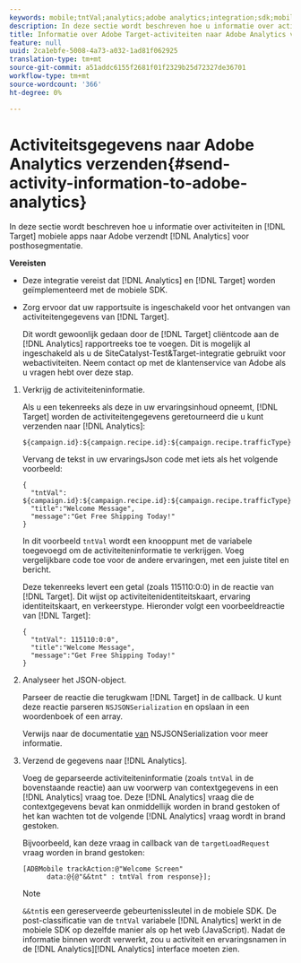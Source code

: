 ```yaml
---
keywords: mobile;tntVal;analytics;adobe analytics;integration;sdk;mobile sdk;
description: In deze sectie wordt beschreven hoe u informatie over activiteiten in de mobiele app van Adobe Target naar Adobe Analytics verzendt voor postAhoc-segmentatie.
title: Informatie over Adobe Target-activiteiten naar Adobe Analytics verzenden
feature: null
uuid: 2ca1ebfe-5008-4a73-a032-1ad81f062925
translation-type: tm+mt
source-git-commit: a51addc6155f2681f01f2329b25d72327de36701
workflow-type: tm+mt
source-wordcount: '366'
ht-degree: 0%

---
```



# Activiteitsgegevens naar Adobe Analytics verzenden{#send-activity-information-to-adobe-analytics}

In deze sectie wordt beschreven hoe u informatie over activiteiten in [!DNL Target] mobiele apps naar Adobe verzendt [!DNL Analytics] voor posthosegmentatie.

**Vereisten**

* Deze integratie vereist dat [!DNL Analytics] en [!DNL Target] worden geïmplementeerd met de mobiele SDK.
* Zorg ervoor dat uw rapportsuite is ingeschakeld voor het ontvangen van activiteitengegevens van [!DNL Target].

   Dit wordt gewoonlijk gedaan door de [!DNL Target] cliëntcode aan de [!DNL Analytics] rapportreeks toe te voegen. Dit is mogelijk al ingeschakeld als u de SiteCatalyst-Test&amp;Target-integratie gebruikt voor webactiviteiten. Neem contact op met de klantenservice van Adobe als u vragen hebt over deze stap.

1. Verkrijg de activiteiteninformatie.

   Als u een tekenreeks als deze in uw ervaringsinhoud opneemt, [!DNL Target] worden de activiteitengegevens geretourneerd die u kunt verzenden naar [!DNL Analytics]:

   ```
   ${campaign.id}:${campaign.recipe.id}:${campaign.recipe.trafficType}
   ```

   Vervang de tekst in uw ervaringsJson code met iets als het volgende voorbeeld:

   ```
   { 
     "tntVal": ${campaign.id}:${campaign.recipe.id}:${campaign.recipe.trafficType}", 
     "title":"Welcome Message", 
     "message":"Get Free Shipping Today!" 
   }
   ```

   In dit voorbeeld `tntVal` wordt een knooppunt met de variabele toegevoegd om de activiteiteninformatie te verkrijgen. Voeg vergelijkbare code toe voor de andere ervaringen, met een juiste titel en bericht.

   Deze tekenreeks levert een getal (zoals 115110:0:0) in de reactie van [!DNL Target]. Dit wijst op activiteitenidentiteitskaart, ervaring identiteitskaart, en verkeerstype. Hieronder volgt een voorbeeldreactie van [!DNL Target]:

   ```
   { 
     "tntVal": 115110:0:0", 
     "title":"Welcome Message", 
     "message":"Get Free Shipping Today!" 
   }
   ```

1. Analyseer het JSON-object.

   Parseer de reactie die terugkwam [!DNL Target] in de callback. U kunt deze reactie parseren `NSJSONSerialization` en opslaan in een woordenboek of een array.

   Verwijs naar de documentatie [van](https://developer.apple.com/library/ios/documentation/Foundation/Reference/NSJSONSerialization_Class/#//apple_ref/occ/clm/NSJSONSerialization/JSONObjectWithData:options:error) NSJSONSerialization voor meer informatie.

1. Verzend de gegevens naar [!DNL Analytics].

   Voeg de geparseerde activiteiteninformatie (zoals `tntVal` in de bovenstaande reactie) aan uw voorwerp van contextgegevens in een [!DNL Analytics] vraag toe. Deze [!DNL Analytics] vraag die de contextgegevens bevat kan onmiddellijk worden in brand gestoken of het kan wachten tot de volgende [!DNL Analytics] vraag wordt in brand gestoken.

   Bijvoorbeeld, kan deze vraag in callback van de `targetLoadRequest` vraag worden in brand gestoken:

   ```
   [ADBMobile trackAction:@"Welcome Screen"  
         data:@{@"&&tnt" : tntVal from response}];
   ```

   >[!NOTE]
   >
   >`&&tnt`is een gereserveerde gebeurtenissleutel in de mobiele SDK. De post-classificatie van de `tntVal` variabele [!DNL Analytics] werkt in de mobiele SDK op dezelfde manier als op het web (JavaScript). Nadat de informatie binnen wordt verwerkt, zou u activiteit en ervaringsnamen in de [!DNL Analytics][!DNL Analytics] interface moeten zien.

